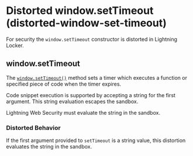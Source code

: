 # Distorted window.setTimeout (distorted-window-set-timeout)

For security the `window.setTimeout` constructor is distorted in Lightning Locker.

<!-- START generated embed: @locker/distortion/src/Window/docs/setTimeout-value.md -->
## window.setTimeout

The [`window.setTimeout()`](https://developer.mozilla.org/en-US/docs/Web/API/setTimeout) method sets a timer which executes a function or specified piece of code when the timer expires. 

Code snippet execution is supported by accepting a string for the first argument. This string evaluation escapes the sandbox.

Lightning Web Security must evaluate the string in the sandbox.

### Distorted Behavior

If the first argument provided to `setTimeout` is a string value, this distortion evaluates the string in the sandbox.
<!-- END generated embed, please keep comment -->
